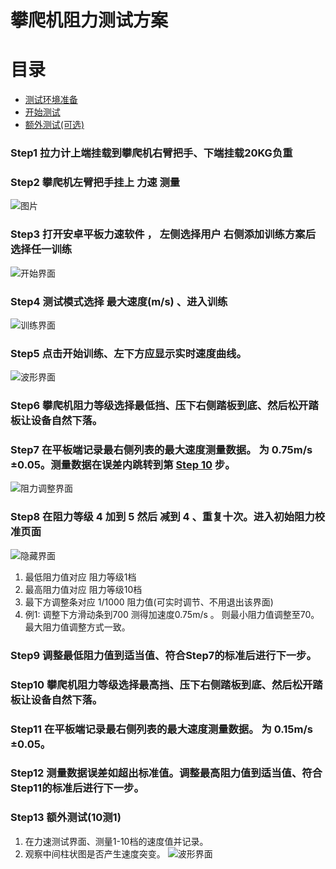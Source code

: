 # 攀爬机阻力测试方案

# 目录
- [测试环境准备](#step1-拉力计上端挂载到攀爬机右臂把手下端挂载20kg负重)
- [开始测试](#step3-打开安卓平板力速软件--左侧选择用户-右侧添加训练方案后选择任一训练)
- [额外测试(可选)](#step13-额外测试10测1)
### Step1 拉力计上端挂载到攀爬机右臂把手、下端挂载20KG负重
### Step2 攀爬机左臂把手挂上 力速 测量
![图片](%E6%94%80%E7%88%AC%E6%9C%BA%E5%9B%BE%E5%88%97.jpg)
### Step3 打开安卓平板力速软件 ， 左侧选择用户 右侧添加训练方案后选择任一训练
![开始界面](%E5%8A%9B%E9%80%9F%E5%90%AF%E5%8A%A8%E7%95%8C%E9%9D%A2.jpg)
### Step4 测试模式选择 最大速度(m/s) 、进入训练
![训练界面](%E5%8A%9B%E9%80%9F%E5%90%AF%E5%8A%A8%E7%95%8C%E9%9D%A2.jpg)
### Step5 点击开始训练、左下方应显示实时速度曲线。 
![波形界面](%E6%95%B0%E6%8D%AE%E5%9B%BE%E7%A4%BA%E4%BE%8B.jpg)
### Step6 攀爬机阻力等级选择最低挡、压下右侧踏板到底、然后松开踏板让设备自然下落。
### Step7 在平板端记录最右侧列表的最大速度测量数据。 为 0.75m/s ±0.05。测量数据在误差内跳转到第 [Step 10](#step10-攀爬机阻力等级选择最高挡压下右侧踏板到底然后松开踏板让设备自然下落) 步。
![阻力调整界面](%E7%95%8C%E9%9D%A2%E7%A4%BA%E4%BE%8B.jpg)
### Step8 在阻力等级 4 加到 5 然后 减到 4 、重复十次。进入初始阻力校准页面
![隐藏界面](%E9%9A%90%E8%97%8F%E7%95%8C%E9%9D%A2.jpg)
1. 最低阻力值对应 阻力等级1档
2. 最高阻力值对应 阻力等级10档
3. 最下方调整条对应 1/1000 阻力值(可实时调节、不用退出该界面)
4. 例1: 调整下方滑动条到700 测得加速度0.75m/s 。
则最小阻力值调整至70。
最大阻力值调整方式一致。
### Step9 调整最低阻力值到适当值、符合Step7的标准后进行下一步。
### Step10 攀爬机阻力等级选择最高挡、压下右侧踏板到底、然后松开踏板让设备自然下落。
### Step11 在平板端记录最右侧列表的最大速度测量数据。 为 0.15m/s ±0.05。
### Step12 测量数据误差如超出标准值。调整最高阻力值到适当值、符合Step11的标准后进行下一步。
### Step13 额外测试(10测1)
1. 在力速测试界面、测量1-10档的速度值并记录。
2. 观察中间柱状图是否产生速度突变。
![波形界面](%E6%95%B0%E6%8D%AE%E5%9B%BE%E7%A4%BA%E4%BE%8B.jpg)
